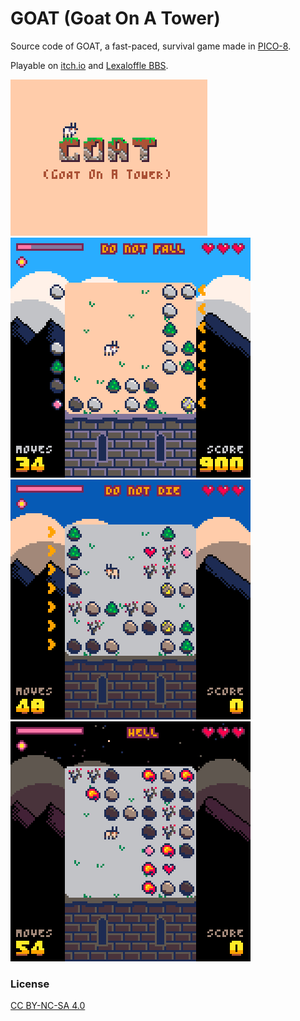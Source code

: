 # GOAT (Goat On A Tower)

Source code of GOAT, a fast-paced, survival game made in [PICO-8](https://www.lexaloffle.com/pico-8.php).

Playable on [itch.io](https://vteromero.itch.io/goat) and [Lexaloffle BBS](https://www.lexaloffle.com/bbs/?tid=140969).

![goat-cover](img/cover.png)
![goat-chapter-1](img/chapter1.gif)
![goat-chapter-2](img/chapter2.gif)
![goat-chapter-3](img/chapter3.gif)

### License

[CC BY-NC-SA 4.0](https://creativecommons.org/licenses/by-nc-sa/4.0/)
